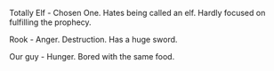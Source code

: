 Totally Elf - Chosen One. Hates being called an elf. Hardly focused on fulfilling the prophecy.

Rook - Anger. Destruction. Has a huge sword. 

Our guy - Hunger. Bored with the same food.





